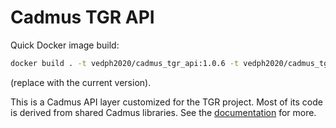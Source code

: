 # Cadmus TGR API

Quick Docker image build:

```bash
docker build . -t vedph2020/cadmus_tgr_api:1.0.6 -t vedph2020/cadmus_tgr_api:latest
```

(replace with the current version).

This is a Cadmus API layer customized for the TGR project. Most of its code is derived from shared Cadmus libraries. See the [documentation](https://github.com/vedph/cadmus_doc/blob/master/api/creating.md) for more.
